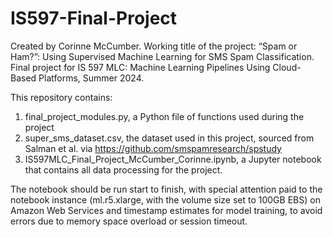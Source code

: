 # IS597-Final-Project
Created by Corinne McCumber. Working title of the project: “Spam or Ham?”: Using Supervised Machine Learning for SMS Spam Classification.
Final project for IS 597 MLC: Machine Learning Pipelines Using Cloud-Based Platforms, Summer 2024.

This repository contains:
1. final_project_modules.py, a Python file of functions used during the project
2. super_sms_dataset.csv, the dataset used in this project, sourced from Salman et al. via https://github.com/smspamresearch/spstudy
3. IS597MLC_Final_Project_McCumber_Corinne.ipynb, a Jupyter notebook that contains all data processing for the project.

The notebook should be run start to finish, with special attention paid to the notebook instance (ml.r5.xlarge, with the volume size set to 100GB EBS) on Amazon Web Services and timestamp estimates for model training, to avoid errors due to memory space overload or session timeout. 
